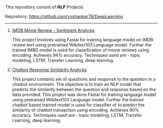 

This repository consist of  **NLP** Projects

Repository: https://github.com/vvshankar78/DeepLearning

---

 1. [IMDB Movie Review - Sentiment Analysis](https://github.com/vvshankar78/DeepLearning/tree/master/Natural%20Language%20Models/imdb)

     This project involves using Fastai for training language model on IMDB review text using pretrained Wikitext103 Language model. Further the trained IMBD model is used for classification of movie reviews using encoding. Achieves 94% accuracy. Techniques used are - topic modeling, LSTM, Transfer Learning, deep learning.


 2. [Chatbot Response Similarity Analysis](https://github.com/vvshankar78/DeepLearning/tree/master/Natural%20Language%20Models/Chatbot%20Response%20similarity)

    This project contains set of questions and response to the question in a chatbot environment. The objective is to train an NLP model that predicts the similarity between the question and response based on the data provided. This project was done Fastai for training language model using pretrained Wikitext103 Language model. Further the trained chatbot based trained model is used for classifier of to predict the similarity of chatbot transaction using encoding. Achieves 90% accuracy. Techniques used are - topic modeling, LSTM, Transfer Learning, deep learning.
